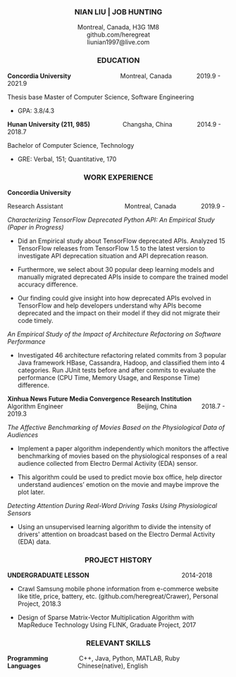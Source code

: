 ### **<center>NIAN LIU | JOB HUNTING</center>**
<center>Montreal, Canada, H3G 1M8  </center>  
<center>github.com/heregreat  </center>  
<center>liunian1997@live.com  </center>  


### **<center>EDUCATION</center>**
		
**Concordia University**&#8195;&#8195;&#8195;&#8195;&#8195;&#8195;&#8195;&#8195;Montreal, Canada&#8195;&#8195;&#8195;&#8195;2019.9 - 2021.9

Thesis base Master of Computer Science, Software Engineering

- GPA: 3.8/4.3

**Hunan University (211, 985)**&#8195;&#8195;&#8195;&#8195;&#8195;
Changsha, China&#8195;&#8195;&#8195;&#8195;2014.9 - 2018.7

Bachelor of Computer Science, Technology	

- GRE: Verbal, 151; Quantitative, 170


### **<center>WORK EXPERIENCE</center>**
**Concordia University**

Research Assistant&#8195;&#8195;&#8195;&#8195;&#8195;&#8195;&#8195;&#8195;&#8195;&#8195;Montreal, Canada&#8195;&#8195;&#8195;&#8195;2019.9 -       

*Characterizing TensorFlow Deprecated Python API: An Empirical Study (Paper in Progress)*

- Did an Empirical study about TensorFlow deprecated APIs. Analyzed 15 TensorFlow releases from TensorFlow 1.5 to the latest version to investigate API deprecation situation and API deprecation reason. 

- Furthermore, we select about 30 popular deep learning models and manually migrated deprecated APIs inside to compare the trained model accuracy difference.

- Our finding could give insight into how deprecated APIs evolved in TensorFlow and help developers understand why APIs become deprecated and the impact on their model if they did not migrate their code timely.

*An Empirical Study of the Impact of Architecture Refactoring on Software Performance*

- Investigated 46 architecture refactoring related commits from 3 popular Java framework HBase, Cassandra, Hadoop, and classified them into 4 categories. Run JUnit tests before and after commits to evaluate the performance (CPU Time, Memory Usage, and Response Time) difference.


**Xinhua News Future Media Convergence Research Institution**     
Algorithm Engineer&#8195;&#8195;&#8195;&#8195;&#8195;&#8195;&#8195;&#8195;&#8195;&#8195;&#8195;&#8195;Beijing, China&#8195;&#8195;&#8195;&#8195;2018.7 - 2019.3


*The Affective Benchmarking of Movies Based on the Physiological Data of Audiences*

- Implement a paper algorithm independently which monitors the affective benchmarking of movies based on the physiological responses of a real audience collected from Electro Dermal Activity (EDA) sensor.

- This algorithm could be used to predict movie box office, help director understand audiences’ emotion on the movie and maybe improve the plot later.



*Detecting Attention During Real-Word Driving Tasks Using Physiological Sensors* 	

- Using an unsupervised learning algorithm to divide the intensity of drivers' attention on broadcast based on the Electro Dermal Activity (EDA) data. 



### **<center>PROJECT HISTORY</center>**

**UNDERGRADUATE LESSON**&#8195;&#8195;&#8195;&#8195;&#8195;&#8195;&#8195;&#8195;&#8195;&#8195;&#8195;&#8195;&#8195;&#8195;&#8195;2014-2018

 - Crawl Samsung mobile phone information from e-commerce website like title, price, battery, etc. (github.com/heregreat/Crawer), 			Personal Project, 2018.3

- Design of Sparse Matrix-Vector Multiplication Algorithm with MapReduce Technology Using FLINK, 			Graduate Project, 2017


### **<center>RELEVANT SKILLS</center>**

**Programming**&#8195;&#8195;&#8195;&#8195;&#8195;C++, Java, Python, MATLAB, Ruby  
**Languages**&#8195;&#8195;&#8195;&#8195;&#8195;&#8195;Chinese(native), English
